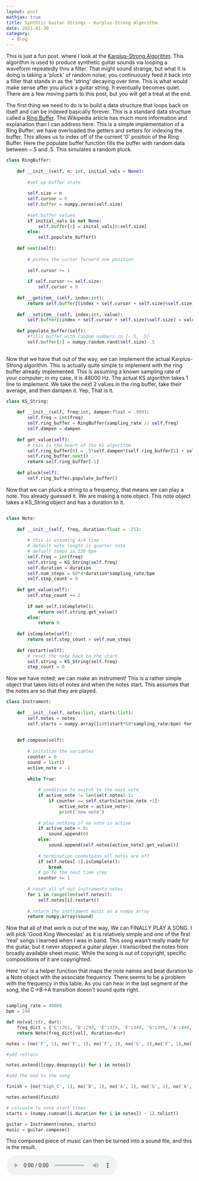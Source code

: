 ```yaml
---
layout: post
mathjax: true
title: Synthtic Guitar Strings - Kurplus-Strong Algorithm
date: 2021-01-30
category:
  - Blog
---
```


This is just a fun post, where I look at the [Karplus-Strong Algorithm](https://en.wikipedia.org/wiki/Karplus%E2%80%93Strong_string_synthesis). This algorithm is used to produce synthetic guitar sounds via looping a waveform repeatedly thru a filter. That might sound strange, but what it is doing is taking a 'pluck' of random noise; you continuously feed it back into a filter that stands in as the 'string' decaying over time. This is what would make sense after you pluck a guitar string. It eventually becomes quiet. There are a few moving parts to this post, but you will get a treat at the end. 

The first thing we need to do is to build a data structure that loops back on itself and can be indexed basically forever. This is a standard data structure called a [Ring Buffer](https://en.wikipedia.org/wiki/Circular_buffer). The Wikipedia article has much more information and explanation than I can address here. This is a simple implementation of a Ring Buffer; we have overloaded the getters and setters for indexing the buffer. This allows us to index off of the current '0' position of the Ring Buffer. Here the populate buffer function fills the buffer with random data between $-.5$ and $.5$. This simulates a random pluck.

```python
class RingBuffer:
    
    def __init__(self, n: int, initial_vals = None):
        
        #set up buffer state
        
        self.size = n
        self.cursor = 0
        self.buffer = numpy.zeros(self.size)
        
        #set buffer values
        if initial_vals is not None:
            self.buffer[:] = inital_vals[0:self.size]
        else:
            self.populate_buffer()
            
    def next(self):
        
        # pushes the cursor forward one position
    
        self.cursor += 1
        
        if self.cursor >= self.size:
            self.cursor = 0
    
    def __getitem__(self, index:int):
        return self.buffer[(index + self.cursor + self.size)%self.size]
    
    def __setitem__(self, index:int, value):
        self.buffer[(index + self.cursor + self.size)%self.size] = value
    
    def populate_buffer(self):
        #fills buffer with random numbers in [-.5, .5]
        self.buffer[:] = numpy.random.rand(self.size)-.5
        
```

Now that we have that out of the way, we can implement the actual Karplus-Strong algorithm. This is actually quite simple to implement with the ring buffer already implemented. This is assuming a known sampling rate of your computer; in my case, it is 48000 Hz. The actual KS algorithm takes 1 line to implement. We take the next 2 values in the ring buffer, take their average, and then dampen it. Yep, That is it. 

```python
class KS_String:
    
    def __init__(self, freq:int, dampen:float = .999):
        self.freq = int(freq)
        self.ring_buffer = RingBuffer(sampling_rate // self.freq)
        self.dampen = dampen
        
    def get_value(self):
        # this is the heart of the KS algorithm
        self.ring_buffer[0] = .5*self.dampen*(self.ring_buffer[1] + self.ring_buffer[2])
        self.ring_buffer.next()
        return self.ring_buffer[-1]
    
    def pluck(self):
        self.ring_buffer.populate_buffer()
```

Now that we can pluck a string to a frequency, that means we can play a note. You already guessed it. We are making a note object. This note object takes a KS_String object and has a duration to it.

```python

class Note:
        
    def __init__(self, freq, duration:float = .25):
        
        # this is assuming 4/4 time
        # default note length is quarter note
        # defualt tempo is 120 bpm
        self.freq = int(freq)
        self.string = KS_String(self.freq)
        self.duration = duration
        self.num_steps = 60*4*duration*sampling_rate/bpm
        self.step_count = 0
        
    def get_value(self):
        self.step_count += 1
        
        if not self.isComplete(): 
            return self.string.get_value()
        else:
            return 0
    
    def isComplete(self):
        return self.step_count > self.num_steps
    
    def restart(self):
        # reset the note back to the start 
        self.string = KS_String(self.freq)
        step_count = 0
```

Now we have noted; we can make an instrument! This is a rather simple object that takes lists of notes and when the notes start. This assumes that the notes are so that they are played.

```python
class Instrament:
    
    def __init__(self, notes:list, starts:list):
        self.notes = notes
        self.starts = numpy.array([int(start*60*sampling_rate/bpm) for start in starts])
    
    
    def compose(self):
        
        # initalize the variables
        counter = 0
        sound = list()
        active_note = -1
        
        while True:
            
            # condition to switch to the next note
            if active_note != len(self.notes)-1:
                if counter == self.starts[active_note +1]:
                    active_note = active_note+1
                    print('new note')
            
            # play nothing if no note is active
            if active_note < 0:
                sound.append(0)
            else:
                sound.append(self.notes[active_note].get_value())
            
            # termination conditions all notes are off
            if self.notes[-1].isComplete():
                break
            # go to the next time step  
            counter += 1
        
        # reset all of out instraments notes
        for i in range(len(self.notes)):
            self.notes[i].restart()
        
        # return the instrament music as a numpy array
        return numpy.array(sound) 

```

Now that all of that work is out of the way, We can FINALLY PLAY A SONG. I will pick 'Good King Wenceslas' as it is relatively simple and one of the first 'real' songs I learned when I was in band. This song wasn't really made for the guitar, but it never stopped a guitar player. I transcribed the notes from broadly available sheet music. While the song is out of copyright, specific compositions of it are copyrighted.

Here 'no' is a helper function that maps the note names and beat duration to a Note object with the associate frequency. There seems to be a problem with the frequency in this table. As you can hear in the last segment of the song, the C->B->A transition doesn't sound quite right.

```python

sampling_rate = 48000
bpm = 240

def no(val:str, dur):
    freq_dict = {'C':261, 'D':293, 'E':329, 'F':349, 'G':391, 'A':440, 'B':493, 'high_C':526}
    return Note(freq_dict[val], duration=dur)

notes = [no('F', 1), no('F', 1), no('F', 1), no('G', 1),no('F', 1),no('F', 1),no('C', 2), no('D', 1),no('C', 1),no('D', 1),no('E', 1),no('F', 2),no('F', 2)]

#add refrain

notes.extend([copy.deepcopy(i) for i in notes])

#add the end to the song

finish = [no('high_C', 1), no('B', 1), no('A', 1), no('G', 1), no('A', 1), no('G', 1), no('F', 2), no('D', 1), no('C', 1), no('D', 1), no('E', 1), no('F', 2), no('F', 2)]

notes.extend(finish)

# calcuate to note start times
starts = (numpy.cumsum([i.duration for i in notes]) - 1).tolist()

guitar = Instrament(notes, starts)
music = guitar.compose()
```

This composed piece of music can then be turned into a sound file, and this is the result. 

![](/assets/imgs/KingW.wav)

